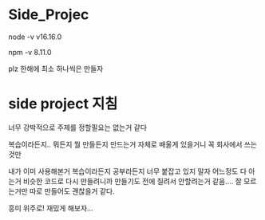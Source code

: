 # Side_Projec

node -v 
v16.16.0

npm -v 
8.11.0

plz 한해에 최소 하나씩은 만들자 



# side project 지침

너무 강박적으로 주제를 정할필요는 없는거 같다 

복습이라든지.. 뭐든지 뭘 만들든지 만드는거 자체로 배울게 있을거니 꼭 회사에서 쓰는 것만 

내가 이미 사용해본거 복습이라든지 공부라든지 너무 붙잡고 있지 말자 어느정도 다 아는거 비슷한 코드로 다시 만들려니까 만들기도 전에 질려서 안할려는거 같음.... 잘 모르는거만 따로 만들어도 괜찮을거 같다.

흥미 위주로! 재밌게 해보자...
